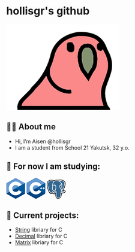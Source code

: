 # hollisgr's github

![gif](parrot-party.gif)

## :technologist: About me
- Hi, I’m Aisen @hollisgr
- I am a student from School 21 Yakutsk, 32 y.o.
## :dart: For now I am studying:

![c](logos/c.png)
![cpp](logos/cpp.png)
![psql](logos/psql.png)

## :floppy_disk: Current projects:

- [String](https://github.com/hollisgr/s21/tree/main/String) libriary for C
- [Decimal](https://github.com/hollisgr/s21/tree/main/Decimal) libriary for C
- [Matrix](https://github.com/hollisgr/s21/tree/main/Matrix) libriary for C 
